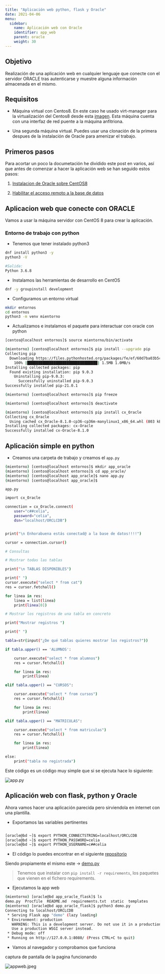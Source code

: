 ```yaml
---
title: "Aplicación web python, flask y Oracle"
date: 2021-04-06
menu:
  sidebar:
    name: Aplicación web con Oracle
    identifier: app_web
    parent: oracle
    weight: 30
---
```


## Objetivo

Realización de una aplicación web en cualquier lenguaje que conecte con el servidor ORACLE tras autenticarse y muestre alguna información almacenada en el mismo.


## Requisitos

* Máquina virtual con Centos8. En este caso he usado virt-manager para la virtualización del Centos8 desde esta [imagen](https://ftp.rediris.es/mirror/CentOS/8/BaseOS/x86_64/os/images/posts/boot.iso). Esta máquina cuenta con una interfaz de red puente a la máquina anfitriona.

* Una segunda máquina virtual. Puedes usar una clonación de la primera despues de la instalación de Oracle para amenizar el trabajo.


## Primeros pasos

Para acortar un poco la documetación he dividido este post en varios, así que antes de comenzar a hacer la aplicación web se han seguido estos pasos:

  1. [Instalacion de Oracle sobre CentOS8](https://www.celiagm.es/post/insta_oracle/)

  2. [Habilitar el acceso remoto a la base de datos](https://www.celiagm.es/post/clienteoracle/)


## Aplicacion web que conecte con ORACLE 

Vamos a usar la máquina servidor con CentOS 8 para crear la aplicación.

### Entorno de trabajo con python 

* Tenemos que tener instalado python3 

```sh
dnf install python3 -y
python3 -V

#Salida:
Python 3.6.8

```

* Instalamos las herramientas de desarrollo en CentOS 

```sh
dnf -y groupinstall development
```


* Configuramos un entorno virtual 

```sh
mkdir entornos
cd entornos
python3 -m venv mientorno
```

* Actualizamos e instalamos el paquete para interactuar con oracle con python

```sh
[centos@localhost entornos]$ source mientorno/bin/activate

(mientorno) [centos@localhost entornos]$ pip install --upgrade pip
Collecting pip
  Downloading https://files.pythonhosted.org/packages/fe/ef/60d7ba03b5c442309ef42e7d69959f73aacccd0d86008362a681c4698e83/pip-21.0.1-py3-none-any.whl (1.5MB)
    100% |████████████████████████████████| 1.5MB 1.0MB/s 
Installing collected packages: pip
  Found existing installation: pip 9.0.3
    Uninstalling pip-9.0.3:
      Successfully uninstalled pip-9.0.3
Successfully installed pip-21.0.1

(mientorno) [centos@localhost entornos]$ pip freeze

(mientorno) [centos@localhost entornos]$ deactivate

(mientorno) [centos@localhost entornos]$ pip install cx_Oracle
Collecting cx_Oracle
  Using cached cx_Oracle-8.1.0-cp36-cp36m-manylinux1_x86_64.whl (803 kB)
Installing collected packages: cx-Oracle
Successfully installed cx-Oracle-8.1.0

```
## Aplicación simple en python

* Creamos una carpeta de trabajo y creamos el `app.py`

```sh
(mientorno) [centos@localhost entornos]$ mkdir app_oracle
(mientorno) [centos@localhost entornos]$ cd app_oracle/
(mientorno) [centos@localhost app_oracle]$ nano app.py
(mientorno) [centos@localhost app_oracle]$ 
```
`app.py`

```sh
import cx_Oracle

connection = cx_Oracle.connect(
    user="c##celia",
    password="celia",
    dsn="localhost/ORCLCDB")


print("\n Enhorabuena estás conectad@ a la base de datos!!!!")

cursor = connection.cursor()

# Consultas

# Mostrar todas las tablas

print("\n TABLAS DISPONIBLES")

print(" ")
cursor.execute("select * from cat")
res = cursor.fetchall()

for linea in res:
    linea = list(linea)
    print(linea[0])

# Mostrar los registros de una tabla en concreto 

print("Mostrar registros ")

print(" ")

tabla=str(input("¿De qué tablas quieres mostrar los registros?"))

if tabla.upper() == 'ALUMNOS':

    cursor.execute("select * from alumnos")
    res = cursor.fetchall()

    for linea in res:
        print(linea)

elif tabla.upper() == "CURSOS":

    cursor.execute("select * from cursos")
    res = cursor.fetchall()

    for linea in res:
        print(linea)

elif tabla.upper() == "MATRICULAS":

    cursor.execute("select * from matriculas")
    res = cursor.fetchall()

    for linea in res:
        print(linea)

else:
    print("tabla no registrada")

```
Este código es un código muy simple que si se ejecuta hace lo siguiente:

![app.py](/images/posts/mysql/app.jpeg)


## Aplicación web con flask, python y Oracle 

Ahora vamos hacer una aplicación parecida pero sirviendola en internet con una plantilla.

* Exportamos las variables pertinentes 

```sh

[oracle@bd ~]$ export PYTHON_CONNECTSTRING=localhost/ORCLCDB
[oracle@bd ~]$ export PYTHON_PASSWORD=celia
[oracle@bd ~]$ export PYTHON_USERNAME=c##celia

```
* El código lo puedes encontrar en el siguiente [repositorio](https://github.com/CeliaGMqrz/app_oracle_flask)

Siendo propiamente el mismo este -> [demo.py](https://github.com/CeliaGMqrz/app_oracle_flask/blob/master/demo.py)

> Tenemos que instalar con `pip install -r requirements`, los paquetes que vienen en el fichero requirements.

* Ejecutamos la app web 

```sh
(mientorno) [oracle@bd app_oracle_flask]$ ls
demo.py  Procfile  README.md  requirements.txt  static  templates
(mientorno) [oracle@bd app_oracle_flask]$ python3 demo.py 
Connecting to localhost/ORCLCDB
 * Serving Flask app "demo" (lazy loading)
 * Environment: production
   WARNING: This is a development server. Do not use it in a production deployment.
   Use a production WSGI server instead.
 * Debug mode: off
 * Running on http://127.0.0.1:8080/ (Press CTRL+C to quit)
```

* Vamos al navegador y comprobamos que funciona

captura de pantalla de la pagina funcionando 

![appweb.jpeg](/images/posts/mysql/appweb.jpeg)